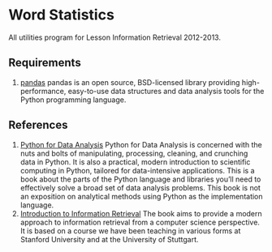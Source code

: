 # Word Statistics

All utilities program for Lesson Information Retrieval 2012-2013.

## Requirements
1. [pandas](pandas.pydata.org) pandas is an open source, BSD-licensed library providing high-performance, easy-to-use data structures and data analysis tools for the Python programming language.

## References
1. [Python for Data Analysis](http://shop.oreilly.com/product/0636920023784.do) Python for Data Analysis is concerned with the nuts and bolts of manipulating, processing, cleaning, and crunching data in Python. It is also a practical, modern introduction to scientific computing in Python, tailored for data-intensive applications. This is a book about the parts of the Python language and libraries you’ll need to effectively solve a broad set of data analysis problems. This book is not an exposition on analytical methods using Python as the implementation language.
2. [Introduction to Information Retrieval](http://nlp.stanford.edu/IR-book/) The book aims to provide a modern approach to information retrieval from a computer science perspective. It is based on a course we have been teaching in various forms at Stanford University and at the University of Stuttgart.
